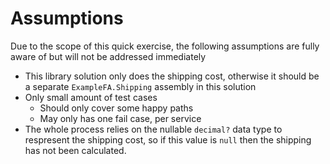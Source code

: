 # Assumptions
Due to the scope of this quick exercise, the following assumptions are fully aware of but will not be addressed immediately

- This library solution only does the shipping cost, otherwise it should be a separate `ExampleFA.Shipping` assembly in this solution
- Only small amount of test cases
  - Should only cover some happy paths
  - May only has one fail case, per service
- The whole process relies on the nullable `decimal?` data type to respresent the shipping cost, so if this value is `null` then the shipping has not been calculated.